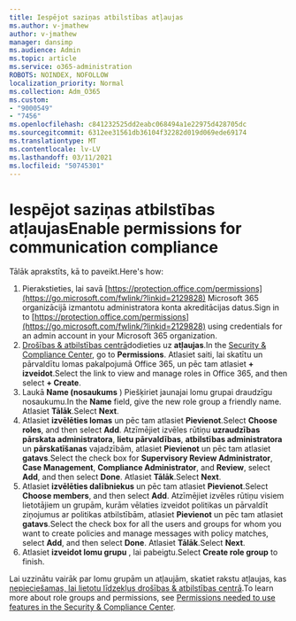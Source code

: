```yaml
---
title: Iespējot saziņas atbilstības atļaujas
ms.author: v-jmathew
author: v-jmathew
manager: dansimp
ms.audience: Admin
ms.topic: article
ms.service: o365-administration
ROBOTS: NOINDEX, NOFOLLOW
localization_priority: Normal
ms.collection: Adm_O365
ms.custom:
- "9000549"
- "7456"
ms.openlocfilehash: c841232525dd2eabc068494a1e22975d428705dc
ms.sourcegitcommit: 6312ee31561db36104f32282d019d069ede69174
ms.translationtype: MT
ms.contentlocale: lv-LV
ms.lasthandoff: 03/11/2021
ms.locfileid: "50745301"
---
```

# <a name="enable-permissions-for-communication-compliance"></a><span data-ttu-id="a78a3-102">Iespējot saziņas atbilstības atļaujas</span><span class="sxs-lookup"><span data-stu-id="a78a3-102">Enable permissions for communication compliance</span></span>

<span data-ttu-id="a78a3-103">Tālāk aprakstīts, kā to paveikt.</span><span class="sxs-lookup"><span data-stu-id="a78a3-103">Here's how:</span></span>

1. <span data-ttu-id="a78a3-104">Pierakstieties, lai savā [https://protection.office.com/permissions](https://go.microsoft.com/fwlink/?linkid=2129828) Microsoft 365 organizācijā izmantotu administratora konta akreditācijas datus.</span><span class="sxs-lookup"><span data-stu-id="a78a3-104">Sign in to [https://protection.office.com/permissions](https://go.microsoft.com/fwlink/?linkid=2129828) using credentials for an admin account in your Microsoft 365 organization.</span></span>
2. <span data-ttu-id="a78a3-105">[Drošības & atbilstības centrā](https://go.microsoft.com/fwlink/?linkid=2101341)dodieties uz **atļaujas**.</span><span class="sxs-lookup"><span data-stu-id="a78a3-105">In the [Security & Compliance Center](https://go.microsoft.com/fwlink/?linkid=2101341), go to **Permissions**.</span></span> <span data-ttu-id="a78a3-106">Atlasiet saiti, lai skatītu un pārvaldītu lomas pakalpojumā Office 365, un pēc tam atlasiet **\+ izveidot**.</span><span class="sxs-lookup"><span data-stu-id="a78a3-106">Select the link to view and manage roles in Office 365, and then select **\+ Create**.</span></span>
3. <span data-ttu-id="a78a3-107">Laukā **Name (nosaukums** ) Piešķiriet jaunajai lomu grupai draudzīgu nosaukumu.</span><span class="sxs-lookup"><span data-stu-id="a78a3-107">In the **Name** field, give the new role group a friendly name.</span></span> <span data-ttu-id="a78a3-108">Atlasiet **Tālāk**.</span><span class="sxs-lookup"><span data-stu-id="a78a3-108">Select **Next**.</span></span>
4. <span data-ttu-id="a78a3-109">Atlasiet **izvēlēties lomas** un pēc tam atlasiet **Pievienot**.</span><span class="sxs-lookup"><span data-stu-id="a78a3-109">Select **Choose roles**, and then select **Add**.</span></span> <span data-ttu-id="a78a3-110">Atzīmējiet izvēles rūtiņu **uzraudzības pārskata administratora**, **lietu pārvaldības**, **atbilstības administratora** un **pārskatīšanas** vajadzībām, atlasiet **Pievienot** un pēc tam atlasiet **gatavs**.</span><span class="sxs-lookup"><span data-stu-id="a78a3-110">Select the check box for **Supervisory Review Administrator**, **Case Management**, **Compliance Administrator**, and **Review**, select **Add**, and then select **Done**.</span></span> <span data-ttu-id="a78a3-111">Atlasiet **Tālāk**.</span><span class="sxs-lookup"><span data-stu-id="a78a3-111">Select **Next**.</span></span>
5. <span data-ttu-id="a78a3-112">Atlasiet **izvēlēties dalībniekus** un pēc tam atlasiet **Pievienot**.</span><span class="sxs-lookup"><span data-stu-id="a78a3-112">Select **Choose members**, and then select **Add**.</span></span> <span data-ttu-id="a78a3-113">Atzīmējiet izvēles rūtiņu visiem lietotājiem un grupām, kurām vēlaties izveidot politikas un pārvaldīt ziņojumus ar politikas atbilstībām, atlasiet **Pievienot** un pēc tam atlasiet **gatavs**.</span><span class="sxs-lookup"><span data-stu-id="a78a3-113">Select the check box for all the users and groups for whom you want to create policies and manage messages with policy matches, select **Add**, and then select **Done**.</span></span> <span data-ttu-id="a78a3-114">Atlasiet **Tālāk**.</span><span class="sxs-lookup"><span data-stu-id="a78a3-114">Select **Next**.</span></span>
6. <span data-ttu-id="a78a3-115">Atlasiet **izveidot lomu grupu** , lai pabeigtu.</span><span class="sxs-lookup"><span data-stu-id="a78a3-115">Select **Create role group** to finish.</span></span>

<span data-ttu-id="a78a3-116">Lai uzzinātu vairāk par lomu grupām un atļaujām, skatiet rakstu atļaujas, kas [nepieciešamas, lai lietotu līdzekļus drošības & atbilstības centrā](https://go.microsoft.com/fwlink/?linkid=2114184).</span><span class="sxs-lookup"><span data-stu-id="a78a3-116">To learn more about role groups and permissions, see [Permissions needed to use features in the Security & Compliance Center](https://go.microsoft.com/fwlink/?linkid=2114184).</span></span>
